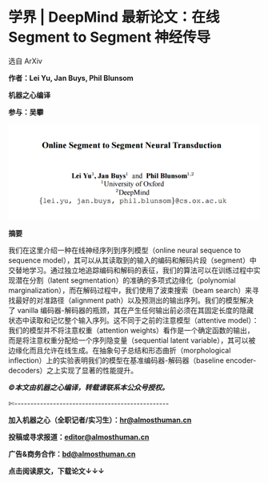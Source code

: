# 学界 | DeepMind 最新论文：在线 Segment to Segment 神经传导

选自 ArXiv

**作者：Lei Yu, Jan Buys, Phil Blunsom**

**机器之心编译**

**参与：吴攀**

![](img/ab2dcbe4332c61672956cca5d96cd43f.jpg)

**摘要**

我们在这里介绍一种在线神经序列到序列模型（online neural sequence to sequence model），其可以从其读取到的输入的编码和解码片段（segment）中交替地学习。通过独立地追踪编码和解码的表征，我们的算法可以在训练过程中实现潜在分割（latent segmentation）的准确的多项式边缘化（polynomial marginalization），而在解码过程中，我们使用了波束搜索（beam search）来寻找最好的对准路径（alignment path）以及预测出的输出序列。我们的模型解决了 vanilla 编码器-解码器的瓶颈，其在产生任何输出前必须在其固定长度的隐藏状态中读取和记忆整个输入序列。这不同于之前的注意模型（attentive model）：我们的模型并不将注意权重（attention weights）看作是一个确定函数的输出，而是将注意权重分配给一个序列隐变量（sequential latent variable），其可以被边缘化而且允许在线生成。在抽象句子总结和形态曲折（morphological inflection）上的实验表明我们的模型在基准编码器-解码器（baseline encoder-decoders）之上实现了显著的性能提升。

******©本文由机器之心编译，***转载请联系本公众号授权******。***

✄------------------------------------------------

**加入机器之心（全职记者/实习生）：hr@almosthuman.cn**

**投稿或寻求报道：editor@almosthuman.cn**

**广告&商务合作：bd@almosthuman.cn**

**点击阅读原文，下载论文↓↓↓**